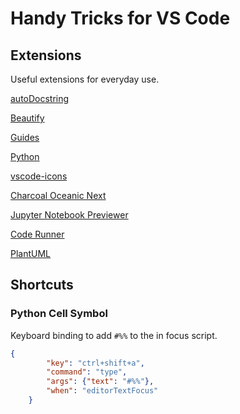 # Handy Tricks for VS Code

## Extensions

Useful extensions for everyday use.

[autoDocstring](https://marketplace.visualstudio.com/items?itemName=njpwerner.autodocstring)

[Beautify](https://marketplace.visualstudio.com/items?itemName=HookyQR.beautify)

[Guides](https://marketplace.visualstudio.com/items?itemName=spywhere.guides)

[Python](https://marketplace.visualstudio.com/items?itemName=ms-python.python)

[vscode-icons](https://marketplace.visualstudio.com/items?itemName=robertohuertasm.vscode-icons)

[Charcoal Oceanic Next](https://marketplace.visualstudio.com/items?itemName=joshpeng.theme-charcoal-oceanicnext)

[Jupyter Notebook Previewer](https://marketplace.visualstudio.com/items?itemName=jithurjacob.nbpreviewer)

[Code Runner](https://marketplace.visualstudio.com/items?itemName=formulahendry.code-runner)

[PlantUML](https://marketplace.visualstudio.com/items?itemName=jebbs.plantuml)


## Shortcuts

### Python Cell Symbol

Keyboard binding to add `#%%` to the in focus script.

```json
{
        "key": "ctrl+shift+a",
        "command": "type",
        "args": {"text": "#%%"},
        "when": "editorTextFocus"
    }
```